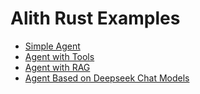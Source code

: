 # Alith Rust Examples

- [Simple Agent](./agent.rs)
- [Agent with Tools](./agent_with_tools.rs)
- [Agent with RAG](./rag.rs)
- [Agent Based on Deepseek Chat Models](./agent_deepseek.rs)
